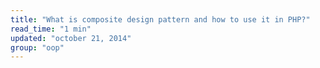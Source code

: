 ```yaml
---
title: "What is composite design pattern and how to use it in PHP?"
read_time: "1 min"
updated: "october 21, 2014"
group: "oop"
---
```


